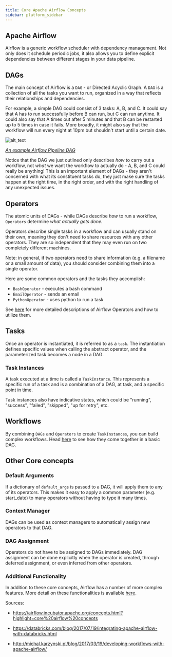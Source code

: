 ```yaml
---
title: Core Apache Airflow Concepts
sidebar: platform_sidebar
---
```


## Apache Airflow
Airflow is a generic workflow scheduler with dependency management. Not only does it schedule periodic jobs, it also allows you to define explicit dependencies between different stages in your data pipeline.

## DAGs
The main concept of Airflow is a `DAG`  - or Directed Acyclic Graph.
A `DAG` is a collection of all the tasks you want to run, organized in a way that reflects their relationships and dependencies.

For example, a simple DAG could consist of 3 tasks: A, B, and C. It could say that A has to run successfully before B can run, but C can run anytime. It could also say that A times out after 5 minutes and that B can be restarted up to 5 times in case it fails. More broadly, it might also say that the workflow will run every night at 10pm but shouldn't start until a certain date.

![alt_text](http://michal.karzynski.pl/images/illustrations/2017-03-19/airflow-example-dag.png)

_[An example Airflow Pipeline DAG](http://michal.karzynski.pl/blog/2017/03/19/developing-workflows-with-apache-airflow/)_

Notice that the DAG we just outlined only describes _how_ to carry out a workflow, not _what_ we want the workflow to actually do - A, B, and C could really be anything! This is an important element of DAGs - they aren't concerned with what its constituent tasks do, they just make sure the tasks happen at the right time, in the right order, and with the right handling of any unexpected issues.

## Operators
The atomic units of DAGs - while DAGs describe _how_ to run a workflow, `Operators` determine _what actually gets done._

Operators describe single tasks in a workflow and can usually stand on their own, meaning they don't need to share resources with any other operators. They are so independent that they may even run on two completely different machines.

Note: in general, if two operators need to share information (e.g. a filename or a small amount of data), you should consider combining them into a single operator.

Here are some common operators and the tasks they accomplish:
* `BashOperator` - executes a bash command
* `EmailOperator` - sends an email
* `PythonOperator` - uses python to run a task

See [here](https://github.com/astronomerio/pro-beta/wiki/Airflow-Operators) for more detailed descriptions of Airflow Operators and how to utilize them.

## Tasks
Once an operator is instantiated, it is referred to as a `task`. The instantiation defines specific values when calling the abstract operator, and the parameterized task becomes a node in a DAG.

### Task Instances
A task executed at a time is called a `TaskInstance`. This represents a specific run of a task and is a combination of a DAG, at task, and a specific point in time.

Task instances also have indicative states, which could be "running", "success", "failed", "skipped", "up for retry", etc.

## Workflows
By combining `DAGs` and `Operators` to create `TaskInstances`, you can build complex workflows. Head [here](https://github.com/astronomerio/pro-beta/wiki/Simple-Sample-DAG) to see how they come together in a basic DAG.

## Other Core concepts

### Default Arguments
If a dictionary of `default_args` is passed to a DAG, it will apply them to any of its operators. This makes it easy to apply a common parameter (e.g. start_date) to many operators without having to type it many times.

### Context Manager
DAGs can be used as context managers to automatically assign new operators to that DAG.

### DAG Assignment
Operators do not have to be assigned to DAGs immediately. DAG assignment can be done explicitly when the operator is created, through deferred assignment, or even inferred from other operators. 

### Additional Functionality
In addition to these core concepts, Airflow has a number of more complex features. More detail on these functionalities is available [here](http://airflow.incubator.apache.org/concepts.html#additional-functionality).

Sources:

  * https://airflow.incubator.apache.org/concepts.html?highlight=core%20airflow%20concepts

  * https://databricks.com/blog/2017/07/19/integrating-apache-airflow-with-databricks.html

  * http://michal.karzynski.pl/blog/2017/03/19/developing-workflows-with-apache-airflow/